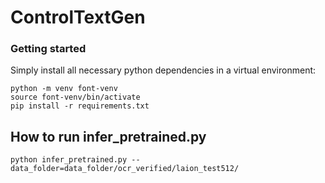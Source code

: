 # ControlTextGen

### Getting started
Simply install all necessary python dependencies in a virtual environment:
```
python -m venv font-venv
source font-venv/bin/activate
pip install -r requirements.txt
```

## How to run infer_pretrained.py

```
python infer_pretrained.py --data_folder=data_folder/ocr_verified/laion_test512/
```
